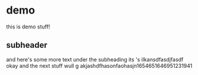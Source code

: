 # demo


this is demo stuff!

## subheader
and here's some more text under the subheading
its 's ilkansdfasdjfasdf
 okay and the next stuff wull g akjashdfhasonfaohasjn1654651646951231941